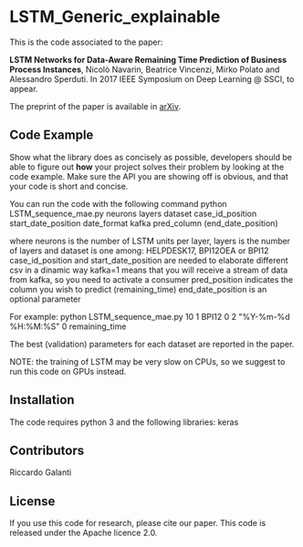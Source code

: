 # LSTM_Generic_explainable

This is the code associated to the paper:

**LSTM Networks for Data-Aware Remaining Time Prediction of Business Process Instances**, Nicolò Navarin, Beatrice Vincenzi, Mirko Polato and Alessandro Sperduti. In 2017 IEEE Symposium on Deep Learning @ SSCI, to appear.

The preprint of the paper is available in [arXiv](https://arxiv.org/abs/1711.03822).

## Code Example

Show what the library does as concisely as possible, developers should be able to figure out **how** your project solves their problem by looking at the code example. Make sure the API you are showing off is obvious, and that your code is short and concise.

You can run the code with the following command
python LSTM_sequence_mae.py neurons layers dataset case_id_position start_date_position date_format kafka pred_column (end_date_position)

where neurons is the number of LSTM units per layer, layers is the number of layers and dataset is one among: HELPDESK17, BPI12OEA or BPI12
case_id_position and start_date_position are needed to elaborate different csv in a dinamic way
kafka=1 means that you will receive a stream of data from kafka, so you need to activate a consumer
pred_position indicates the column you wish to predict (remaining_time)
end_date_position is an optional parameter

For example:
python LSTM_sequence_mae.py 10 1 BPI12 0 2 "%Y-%m-%d %H:%M:%S" 0 remaining_time

The best (validation) parameters for each dataset are reported in the paper.

NOTE: the training of LSTM may be very slow on CPUs, so we suggest to run this code on GPUs instead.

## Installation
The code requires python 3 and the following libraries:
keras

## Contributors

Riccardo Galanti

## License

If you use this code for research, please cite our paper.
This code is released under the Apache licence 2.0.